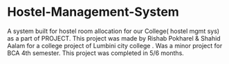 # Hostel-Management-System
A system built for hostel room allocation for our College( hostel mgmt sys) as a part of PROJECT.
This project was made by Rishab Pokharel & Shahid Aalam for a college project of Lumbini city college .
Was a minor project for BCA 4th semester.
This project was completed in 5/6 months.


